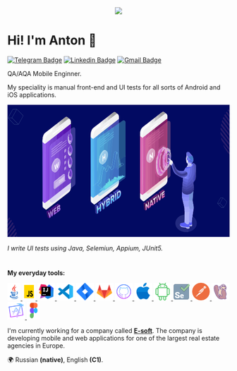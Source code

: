 <div id="header" align="center">
  <img src="https://media.giphy.com/media/M9gbBd9nbDrOTu1Mqx/giphy.gif" width="100"/>
</div>

# Hi! I'm Anton 👋
[![Telegram Badge](https://img.shields.io/badge/-ferdoznik-blue?style=flat&logo=Telegram&logoColor=white&link=https://t.me/ferdoznik)](https://t.me/ferdoznik)
[![Linkedin Badge](https://img.shields.io/badge/-RagozinAnton-blue?style=flat&logo=Linkedin&logoColor=white&link=https://www.linkedin.com/in/anton-ragozin-ferdoznik/)](https://www.linkedin.com/in/anton-ragozin-ferdoznik/)
[![Gmail Badge](https://img.shields.io/badge/-ferdoznik-c14438?style=flat&logo=Gmail&logoColor=white&link=mailto:ferdoznik@gmail.com)](mailto:ferdoznik@gmail.com)

QA/AQA Mobile Enginner.

My speciality is manual front-end and UI tests for all sorts of Android and iOS applications.

<p align="left"> 
<a target="_blank" rel="noreferrer"> <img src="https://github.com/ferdoznik/ferdoznik/blob/main/icons/types%20of%20applications.svg" alt="figma" width="700" height="300"/> </a>
</a> 
</p>

*I write UI tests using Java, Selemiun, Appium, JUnit5.*
#
**My everyday tools:**
<p align="left"> 
<a href="https://dev.java/" target="_blank" rel="noreferrer"> <img src="https://github.com/ferdoznik/ferdoznik/blob/main/icons/icons-java.svg" alt="git" width="30" height="40"/> </a>
<a href="https://www.javascript.com/" target="_blank" rel="noreferrer"> <img src="https://github.com/ferdoznik/ferdoznik/blob/main/icons/icons-javascript1.svg" alt="figma" width="30" height="40"/> </a> 
<a href="https://www.jetbrains.com/idea/" target="_blank" rel="noreferrer"> <img src="https://github.com/ferdoznik/ferdoznik/blob/main/icons/icons-intellij-idea.svg" alt="git" width="40" height="40"/> </a>
<a href="https://code.visualstudio.com/" target="_blank" rel="noreferrer"> <img src="https://github.com/ferdoznik/ferdoznik/blob/main/icons/icons-visual-studio.svg" alt="git" width="40" height="40"/> </a> 
<a href="https://www.atlassian.com/software/jira" target="_blank" rel="noreferrer"> <img src="https://github.com/ferdoznik/ferdoznik/blob/main/icons/icons-jira.svg" alt="git" width="40" height="40"/> </a>
<a href="https://about.gitlab.com/" target="_blank" rel="noreferrer"> <img src="https://github.com/ferdoznik/ferdoznik/blob/main/icons/icons-gitlab.svg" alt="git" width="40" height="40"/> </a> 
<a href="https://github.com/" target="_blank" rel="noreferrer"> <img src="https://github.com/ferdoznik/ferdoznik/blob/main/icons/icons-github.svg" alt="git" width="40" height="40"/> </a> 
<a href="https://www.apple.com/ios/ios-16/" target="_blank" rel="noreferrer"> <img src="https://github.com/ferdoznik/ferdoznik/blob/main/icons/icons-apple.svg" alt="git" width="40" height="40"/> </a>
<a href="https://www.android.com/android-13/" target="_blank" rel="noreferrer"> <img src="https://github.com/ferdoznik/ferdoznik/blob/main/icons/icons-android.svg" alt="git" width="40" height="40"/> </a>
<a href="https://www.selenium.dev/" target="_blank" rel="noreferrer"> <img src="https://github.com/ferdoznik/ferdoznik/blob/main/icons/icons-selenium1.svg" alt="git" width="40" height="40"/> </a>
<a href="https://www.postman.com/" target="_blank" rel="noreferrer"> <img src="https://github.com/ferdoznik/ferdoznik/blob/main/icons/postman-icon.svg" alt="git" width="40" height="40"/> </a>
<a href="https://dbeaver.io/" target="_blank" rel="noreferrer"> <img src="https://github.com/ferdoznik/ferdoznik/blob/main/icons/icons-dbeaver.svg" alt="git" width="40" height="40"/> </a>
<a href="https://developer.apple.com/xcode/" target="_blank" rel="noreferrer"> <img src="https://github.com/ferdoznik/ferdoznik/blob/main/icons/icons-xcode.svg" alt="git" width="40" height="40"/> </a>
<a href="https://www.figma.com/" target="_blank" rel="noreferrer"> <img src="https://github.com/ferdoznik/ferdoznik/blob/main/icons/icons-figma.svg" alt="figma" width="30" height="40"/> </a> 
</p>

I'm currently working for a company called **[E-soft](https://esoft.tech/)**. The company is developing mobile and web applications for one of the largest real estate agencies in Europe.

🌍 Russian **(native)**, English **(C1)**.


